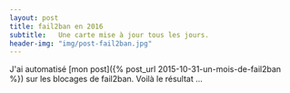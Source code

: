 ```yaml
---
layout: post
title: fail2ban en 2016
subtitle:   Une carte mise à jour tous les jours.
header-img: "img/post-fail2ban.jpg"
---
```


J'ai automatisé [mon post]({% post_url 2015-10-31-un-mois-de-fail2ban %}) sur les blocages de fail2ban. Voilà le résultat ...

<div id="map" style="height: 400px"></div>

<script src="{{ "/js/leaflet-0.7.7.js" | prepend: site.baseurl }}"></script>
<script src="{{ "/js/leaflet.markercluster-src.js" | prepend: site.baseurl }}"></script>

<script type="text/javascript">
	window.onload = function(){
		$('head').append('<link rel="stylesheet" type="text/css" href="{{ "/css/leaflet.css" | prepend: site.baseurl }}">');
		$('head').append('<link rel="stylesheet" type="text/css" href="{{ "/css/MarkerCluster.css" | prepend: site.baseurl }}">');
		$('head').append('<link rel="stylesheet" type="text/css" href="{{ "/css/MarkerCluster.Default.css" | prepend: site.baseurl }}">');

	
		var map = L.map('map').setView([0,0], 1);


		L.tileLayer(window.location.protocol+'//wxs.ign.fr/q9zuax52wm45kvk0bro186p8/wmts?service=WMTS&request=GetTile&version=1.0.0&layer={id}&style=normal&tilematrixSet=PM&format=image%2Fjpeg&height=256&width=256&tilematrix={z}&tilerow={y}&tilecol={x}', {
			maxZoom: 8,
			minZoom: 1,
			attribution: '<a href="http://www.ign.fr">IGN</a>',
			id: 'GEOGRAPHICALGRIDSYSTEMS.MAPS.OVERVIEW'
		}).addTo(map);


		function feat2popup(feat){
			var text = "<b>"+feat.properties.ip+"</b><br>"
			text = text + "<i>"+feat.properties.date+" "+feat.properties.time+"</i><br>";
			text = text + "Country: "+feat.properties.country_name+" "+feat.properties.region_name+"<br>";
			text = text + "City: "+feat.properties.city+"<br>";
			return text;
		}

		$.get("https://raw.githubusercontent.com/tcoupin/fail2ban-log/master/data/geojson.json",function(data){
			var markers = L.markerClusterGroup();
			if ((typeof data) == 'string'){
				data = JSON.parse(data);
			}
			markers.addLayer(L.geoJson(data, {
    			style: function (feature) {
        			return {color: feature.properties.color};
    			},
    			onEachFeature: function (feature, layer) {
        			layer.bindPopup(feat2popup(feature));
    			}
			}));
			map.addLayer(markers);
		})
		
	}
</script>


